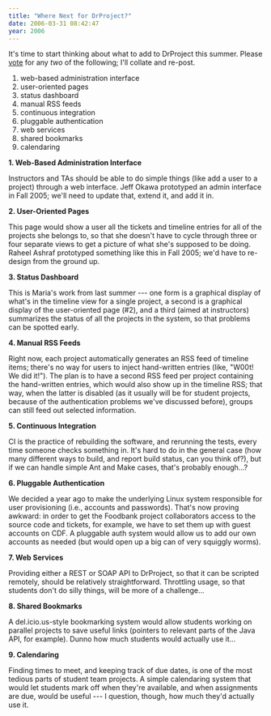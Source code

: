 ```yaml
---
title: "Where Next for DrProject?"
date: 2006-03-31 08:42:47
year: 2006
---
```

It's time to start thinking about what to add to DrProject this summer. Please <a href="mailto:gvwilson@cs.utoronto.ca?subject=drproject-vote">vote</a> for any <em>two</em> of the following; I'll collate and re-post.
<ol>
	<li>web-based administration interface</li>
	<li>user-oriented pages</li>
	<li>status dashboard</li>
	<li>manual RSS feeds</li>
	<li>continuous integration</li>
	<li>pluggable authentication</li>
	<li>web services</li>
	<li>shared bookmarks</li>
	<li>calendaring</li>
</ol>
<strong>1. Web-Based Administration Interface</strong>

Instructors and TAs should be able to do simple things (like add a user to a project) through a web interface.  Jeff Okawa prototyped an admin interface in Fall 2005; we'll need to update that, extend it, and add it in.

<strong>2. User-Oriented Pages</strong>

This page would show a user all the tickets and timeline entries for all of the projects she belongs to, so that she doesn't have to cycle through three or four separate views to get a picture of what she's supposed to be doing.  Raheel Ashraf prototyped something like this in Fall 2005; we'd have to re-design from the ground up.

<strong>3. Status Dashboard</strong>

This is Maria's work from last summer --- one form is a graphical display of what's in the timeline view for a single project, a second is a graphical display of the user-oriented page (#2), and a third (aimed at instructors) summarizes the status of all the projects in the system, so that problems can be spotted early.

<strong>4. Manual RSS Feeds</strong>

Right now, each project automatically generates an RSS feed of timeline items; there's no way for users to inject hand-written entries (like, "W00t!  We did it!").  The plan is to have a second RSS feed per project containing the hand-written entries, which would also show up in the timeline RSS; that way, when the latter is disabled (as it usually will be for student projects, because of the authentication problems we've discussed before), groups can still feed out selected information.

<strong>5. Continuous Integration</strong>

CI is the practice of rebuilding the software, and rerunning the tests, every time someone checks something in.  It's hard to do in the general case (how many different ways to build, and report build status, can you think of?), but if we can handle simple Ant and Make cases, that's probably enough...?

<strong>6. Pluggable Authentication</strong>

We decided a year ago to make the underlying Linux system responsible for user provisioning (i.e., accounts and passwords).  That's now proving awkward: in order to get the Foodbank project collaborators access to the source code and tickets, for example, we have to set them up with guest accounts on CDF.  A pluggable auth system would allow us to add our own accounts as needed (but would open up a big can of very squiggly worms).

<strong>7. Web Services</strong>

Providing either a REST or SOAP API to DrProject, so that it can be scripted remotely, should be relatively straightforward.  Throttling usage, so that students don't do silly things, will be more of a challenge...

<strong>8. Shared Bookmarks</strong>

A del.icio.us-style bookmarking system would allow students working on parallel projects to save useful links (pointers to relevant parts of the Java API, for example).  Dunno how much students would actually use it...

<strong>9. Calendaring</strong>

Finding times to meet, and keeping track of due dates, is one of the most tedious parts of student team projects.  A simple calendaring system that would let students mark off when they're available, and when assignments are due, would be useful --- I question, though, how much they'd actually use it.
